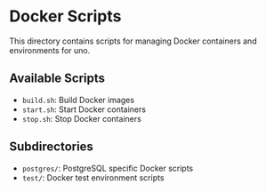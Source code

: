 # Docker Scripts

This directory contains scripts for managing Docker containers and environments for uno.

## Available Scripts

- `build.sh`: Build Docker images
- `start.sh`: Start Docker containers
- `stop.sh`: Stop Docker containers

## Subdirectories

- `postgres/`: PostgreSQL specific Docker scripts
- `test/`: Docker test environment scripts
